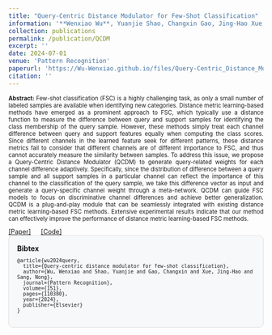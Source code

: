 ```yaml
---
title: "Query-Centric Distance Modulator for Few-Shot Classification"
information: '**Wenxiao Wu**, Yuanjie Shao, Changxin Gao, Jing-Hao Xue, Nong Sang<sup>*</sup>, "Query-Centric Distance Modulator for Few-shot Classification", Pattern Recognition, 2024: 110380.'
collection: publications
permalink: /publication/QCDM
excerpt: ''
date: 2024-07-01
venue: 'Pattern Recognition'
paperurl: 'https://Wu-Wenxiao.github.io/files/Query-Centric_Distance_Modulator_for_Few-Shot_Classification.pdf'
citation: ''
---
```

<p style="text-align: justify;font-size: 80%;">
<strong>Abstract:</strong> Few-shot classification (FSC) is a highly challenging task, as only a small number of labeled samples are available when identifying new categories. Distance metric learning-based methods have emerged as a prominent approach to FSC, which typically use a distance function to measure the difference between query and support samples for identifying the class membership of the query sample. However, these methods simply treat each channel difference between query and support features equally when computing the class scores. Since different channels in the learned feature seek for different patterns, these distance metrics fail to consider that different channels are of different importance to FSC, and thus cannot accurately measure the similarity between samples. To address this issue, we propose a Query-Centric Distance Modulator (QCDM) to generate query-related weights for each channel difference adaptively. Specifically, since the distribution of difference between a query sample and all support samples in a particular channel can reflect the importance of this channel to the classification of the query sample, we take this difference vector as input and generate a query-specific channel weight through a meta-network. QCDM can guide FSC models to focus on discriminative channel differences and achieve better generalization. QCDM is a plug-and-play module that can be seamlessly integrated with existing distance metric learning-based FSC methods. Extensive experimental results indicate that our method can effectively improve the performance of distance metric learning-based FSC methods.
</p>

<div style="display: flex; align-items: center; gap: 20px; font-size: 90%;">
    <a href="https://Wu-Wenxiao.github.io/files/Query-Centric_Distance_Modulator_for_Few-Shot_Classification.pdf">[Paper]</a>
    <a href="https://github.com/Wu-Wenxiao/QCDM">[Code]</a>
</div>

<div style="background-color: #f6f8fa; border: 1px solid #ddd; padding: 16px; border-radius: 8px;">
  <strong>Bibtex</strong>
  <pre style="white-space: pre-wrap; word-break: break-all; font-size: 70%; margin-top: 10px; margin-bottom: 0;">
@article{wu2024query,
  title={Query-centric distance modulator for few-shot classification},
  author={Wu, Wenxiao and Shao, Yuanjie and Gao, Changxin and Xue, Jing-Hao and Sang, Nong},
  journal={Pattern Recognition},
  volume={151},
  pages={110380},
  year={2024},
  publisher={Elsevier}
}
    </pre>
</div>